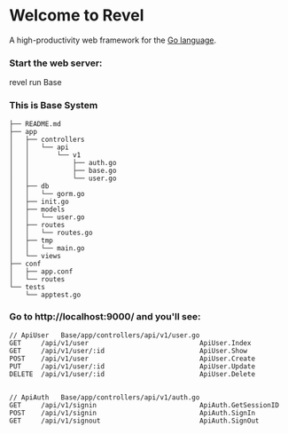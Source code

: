 # Welcome to Revel

A high-productivity web framework for the [Go language](http://www.golang.org/).


### Start the web server:

   revel run Base

### This is Base System

```
├── README.md
├── app
│   ├── controllers
│   │   └── api
│   │       └── v1
│   │           ├── auth.go
│   │           ├── base.go
│   │           └── user.go
│   ├── db
│   │   └── gorm.go
│   ├── init.go
│   ├── models
│   │   └── user.go
│   ├── routes
│   │   └── routes.go
│   ├── tmp
│   │   └── main.go
│   └── views
├── conf
│   ├── app.conf
│   └── routes
└── tests
    └── apptest.go
```



### Go to http://localhost:9000/ and you'll see:

```
// ApiUser   Base/app/controllers/api/v1/user.go
GET     /api/v1/user                            ApiUser.Index
GET     /api/v1/user/:id                        ApiUser.Show
POST    /api/v1/user                            ApiUser.Create
PUT     /api/v1/user/:id                        ApiUser.Update
DELETE  /api/v1/user/:id                        ApiUser.Delete


// ApiAuth   Base/app/controllers/api/v1/auth.go
GET     /api/v1/signin                          ApiAuth.GetSessionID
POST    /api/v1/signin                          ApiAuth.SignIn
GET     /api/v1/signout                         ApiAuth.SignOut
```
